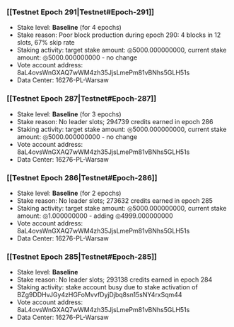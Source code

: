 ### [[Testnet Epoch 291|Testnet#Epoch-291]]
* Stake level: **Baseline** (for 4 epochs)
* Stake reason: Poor block production during epoch 290: 4 blocks in 12 slots, 67% skip rate
* Staking activity: target stake amount: ◎5000.000000000, current stake amount: ◎5000.000000000 - no change
* Vote account address: 8aL4ovsWnGXAQ7wWM4zh35JjsLmePm81vBNhs5GLH51s
* Data Center: 16276-PL-Warsaw
### [[Testnet Epoch 287|Testnet#Epoch-287]]
* Stake level: **Baseline** (for 3 epochs)
* Stake reason: No leader slots; 294739 credits earned in epoch 286
* Staking activity: target stake amount: ◎5000.000000000, current stake amount: ◎5000.000000000 - no change
* Vote account address: 8aL4ovsWnGXAQ7wWM4zh35JjsLmePm81vBNhs5GLH51s
* Data Center: 16276-PL-Warsaw
### [[Testnet Epoch 286|Testnet#Epoch-286]]
* Stake level: **Baseline** (for 2 epochs)
* Stake reason: No leader slots; 273632 credits earned in epoch 285
* Staking activity: target stake amount: ◎5000.000000000, current stake amount: ◎1.000000000 - adding ◎4999.000000000
* Vote account address: 8aL4ovsWnGXAQ7wWM4zh35JjsLmePm81vBNhs5GLH51s
* Data Center: 16276-PL-Warsaw
### [[Testnet Epoch 285|Testnet#Epoch-285]]
* Stake level: **Baseline**
* Stake reason: No leader slots; 293138 credits earned in epoch 284
* Staking activity: stake account busy due to stake activation of BZg9DDHvJGy4zHGFoMvvfDyjDjbq8sn15sNY4rxSqm44
* Vote account address: 8aL4ovsWnGXAQ7wWM4zh35JjsLmePm81vBNhs5GLH51s
* Data Center: 16276-PL-Warsaw